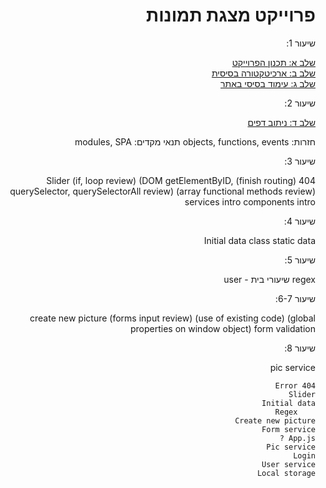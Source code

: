 <div dir="rtl" style="text-align: right;">

# פרוייקט מצגת תמונות

שיעור 1:

[שלב א: תכנון הפרוייקט](01/README.md)  
[שלב ב: ארכיטקטורה בסיסית](02/README.md)  
[שלב ג: עימוד בסיסי באתר](03/README.md)  

שיעור 2:

[שלב ד: ניתוב דפים](04/README.md)  

חזרות: objects, functions, events
תנאי מקדים: modules, SPA

שיעור 3:

404 (finish routing)
Slider
    (if, loop review)
    (DOM getElementByID, querySelector, querySelectorAll review)
    (array functional methods review)
    services intro
    components intro

שיעור 4:

Initial data
    class
    static data

שיעור 5:

regex
    שיעורי בית - user

שיעור 6-7:

create new picture
    (forms input review)
    (use of existing code)
    (global properties on window object)
    form validation

שיעור 8:

pic service


```none
Error 404  
Slider  
Initial data  
    Regex  
Create new picture  
Form service  
App.js ?
Pic service
Login
User service
Local storage

```